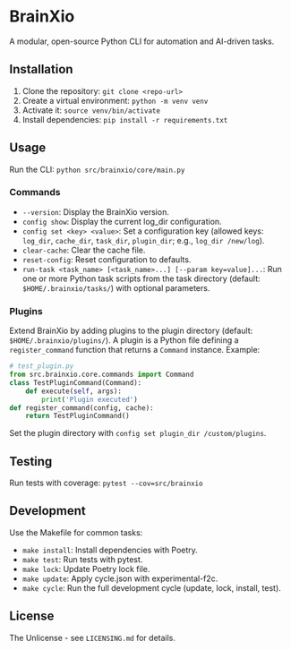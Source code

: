 # BrainXio

A modular, open-source Python CLI for automation and AI-driven tasks.

## Installation
1. Clone the repository: `git clone <repo-url>`
2. Create a virtual environment: `python -m venv venv`
3. Activate it: `source venv/bin/activate`
4. Install dependencies: `pip install -r requirements.txt`

## Usage
Run the CLI: `python src/brainxio/core/main.py`

### Commands
- `--version`: Display the BrainXio version.
- `config show`: Display the current log_dir configuration.
- `config set <key> <value>`: Set a configuration key (allowed keys: `log_dir`, `cache_dir`, `task_dir`, `plugin_dir`; e.g., `log_dir /new/log`).
- `clear-cache`: Clear the cache file.
- `reset-config`: Reset configuration to defaults.
- `run-task <task_name> [<task_name>...] [--param key=value]...`: Run one or more Python task scripts from the task directory (default: `$HOME/.brainxio/tasks/`) with optional parameters.

### Plugins
Extend BrainXio by adding plugins to the plugin directory (default: `$HOME/.brainxio/plugins/`). A plugin is a Python file defining a `register_command` function that returns a `Command` instance. Example:
```python
# test_plugin.py
from src.brainxio.core.commands import Command
class TestPluginCommand(Command):
    def execute(self, args):
        print('Plugin executed')
def register_command(config, cache):
    return TestPluginCommand()
```
Set the plugin directory with `config set plugin_dir /custom/plugins`.

## Testing
Run tests with coverage: `pytest --cov=src/brainxio`

## Development
Use the Makefile for common tasks:
- `make install`: Install dependencies with Poetry.
- `make test`: Run tests with pytest.
- `make lock`: Update Poetry lock file.
- `make update`: Apply cycle.json with experimental-f2c.
- `make cycle`: Run the full development cycle (update, lock, install, test).

## License
The Unlicense - see `LICENSING.md` for details.
